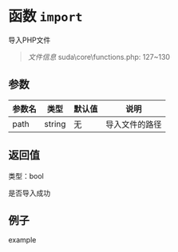 # 函数 `import`

导入PHP文件

> *文件信息* suda\core\functions.php: 127~130



## 参数


| 参数名 | 类型 | 默认值 | 说明 |
|--------|-----|-------|-------|
| path |  string | 无 |  导入文件的路径 |



## 返回值

类型：bool

 是否导入成功



## 例子

example